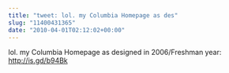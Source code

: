 ```yaml
---
title: "tweet: lol. my Columbia Homepage as des"
slug: "11400431365"
date: "2010-04-01T02:12:02+00:00"
---
```

lol. my Columbia Homepage as designed in 2006/Freshman year: http://is.gd/b94Bk